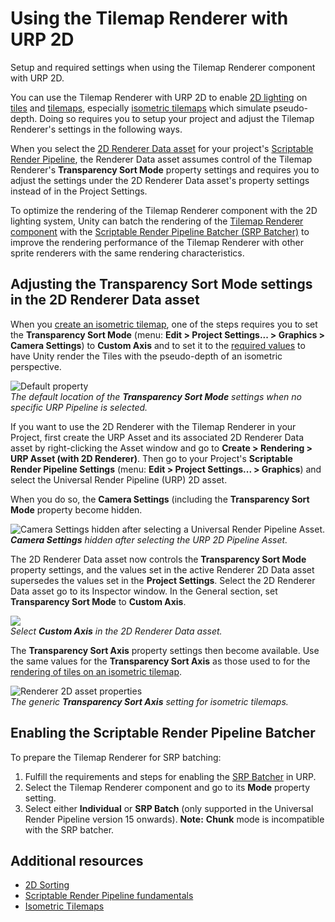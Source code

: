 # Using the Tilemap Renderer with URP 2D

Setup and required settings when using the Tilemap Renderer component with URP 2D.

You can use the Tilemap Renderer with URP 2D to enable [2D lighting](Lights-2D-intro.md) on  [tiles](xref:Tilemap-TileAsset) and [tilemaps](xref:class-Tilemap), especially [isometric tilemaps](xref:Tilemap-Isometric) which simulate pseudo-depth. Doing so requires you to setup your project and adjust the Tilemap Renderer's settings in the following ways.

When you select the [2D Renderer Data asset](2DRendererData-overview.md) for your project's [Scriptable Render Pipeline](xref:ScriptableRenderPipeline), the Renderer Data asset assumes control of the Tilemap Renderer's **Transparency Sort Mode** property settings and requires you to adjust the settings under the 2D Renderer Data asset's property settings instead of in the Project Settings.

To optimize the rendering of the Tilemap Renderer component with the 2D lighting system, Unity can batch the rendering of the [Tilemap Renderer component](xref:class-TilemapRenderer) with the [Scriptable Render Pipeline Batcher (SRP Batcher)](xref:SRPBatcher) to improve the rendering performance of the Tilemap Renderer with other sprite renderers with the same rendering characteristics.

## Adjusting the Transparency Sort Mode settings in the 2D Renderer Data asset

When you [create an isometric tilemap](xref:Tilemap-Isometric-CreateIso), one of the steps requires you to set the **Transparency Sort Mode** (menu: **Edit &gt; Project Settings... &gt; Graphics &gt; Camera Settings**) to **Custom Axis** and to set it to the [required values](https://docs.unity3d.com/Manual/Tilemap-Isometric-CreateIso.html#customaxis) to have Unity render the Tiles with the pseudo-depth of an isometric perspective.

![Default property](../Images/2D/non-renderer2d-project-settings.png)<br/>_The default location of the **Transparency Sort Mode** settings when no specific URP Pipeline is selected._

If you want to use the 2D Renderer with the Tilemap Renderer in your Project, first create the URP Asset and its associated 2D Renderer Data asset by right-clicking the Asset window and go to **Create &gt; Rendering &gt; URP Asset (with 2D Renderer)**. Then go to your Project's **Scriptable Render Pipeline Settings** (menu: **Edit &gt; Project Settings... &gt; Graphics**) and select the Universal Render Pipeline (URP) 2D asset.

When you do so, the **Camera Settings** (including the **Transparency Sort Mode** property become hidden.

![Camera Settings hidden after selecting a Universal Render Pipeline Asset.](../Images/2D/renderer-2d-selected.png)<br/>_**Camera Settings** hidden after selecting the URP 2D Pipeline Asset._

The 2D Renderer Data asset now controls the **Transparency Sort Mode** property settings, and the values set in the active Renderer 2D Data asset supersedes the values set in the **Project Settings**. Select the 2D Renderer Data asset go to its Inspector window. In the General section, set **Transparency Sort Mode** to **Custom Axis**.

![](../Images/2D/renderer-2d-custom-axis.png)<br/>_Select **Custom Axis** in the 2D Renderer Data asset._

The **Transparency Sort Axis** property settings then become available. Use the same values for the **Transparency Sort Axis** as those used to for the [rendering of tiles on an isometric tilemap](https://docs.unity3d.com/Manual/Tilemap-Isometric-CreateIso.html#customaxis).

![Renderer 2D asset properties](../Images/2D/renderer-data-asset-properties.png)<br/>_The generic **Transparency Sort Axis** setting for isometric tilemaps._

## Enabling the Scriptable Render Pipeline Batcher

To prepare the Tilemap Renderer for SRP batching:
1. Fulfill the requirements and steps for enabling the [SRP Batcher](https://docs.unity3d.com/Manual/SRPBatcher.html#using-the-srp-batcher) in URP.
2. Select the Tilemap Renderer component and go to its **Mode** property setting.
3. Select either **Individual** or **SRP Batch** (only supported in the Universal Render Pipeline version 15 onwards).
    **Note:** **Chunk** mode is incompatible with the SRP batcher.

## Additional resources
- [2D Sorting](xref:2DSorting)
- [Scriptable Render Pipeline fundamentals](xref:ScriptableRenderPipeline)
- [Isometric Tilemaps](xref:Tilemap-Isometric)
